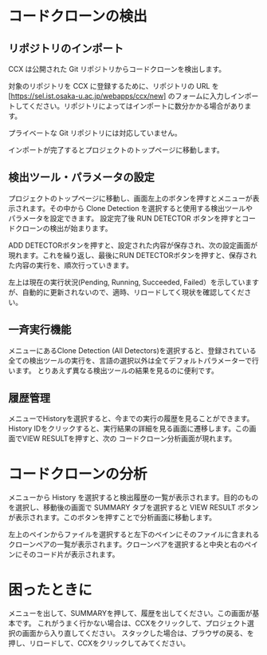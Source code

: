 # コードクローンの検出
## リポジトリのインポート
CCX は公開された Git リポジトリからコードクローンを検出します。

対象のリポジトリを CCX に登録するために、リポジトリの URL を [https://sel.ist.osaka-u.ac.jp/webapps/ccx/new] のフォームに入力しインポートしてください。リポジトリによってはインポートに数分かかる場合があります。

プライベートな Git リポジトリには対応していません。

インポートが完了するとプロジェクトのトップページに移動します。

## 検出ツール・パラメータの設定
プロジェクトのトップページに移動し、画面左上のボタンを押すとメニューが表示されます。その中から Clone Detection を選択すると使用する検出ツールやパラメータを設定できます。
設定完了後 RUN DETECTOR ボタンを押すとコードクローンの検出が始まります。

ADD DETECTORボタンを押すと、設定された内容が保存され、次の設定画面が現れます。これを繰り返し、最後にRUN DETECTORボタンを押すと、保存された内容の実行を、順次行っていきます。

左上は現在の実行状況(Pending, Running, Succeeded, Failed）を示していますが、自動的に更新されないので、適時、リロードしてく現状を確認してください。

## 一斉実行機能 ##
メニューにあるClone Detection (All Detectors)を選択すると、登録されている全ての検出ツールの実行を、言語の選択以外は全てデフォルトパラメーターで行います。
とりあえず異なる検出ツールの結果を見るのに便利です。

## 履歴管理 ##
メニューでHistoryを選択すると、今までの実行の履歴を見ることができます。History IDをクリックすると、実行結果の詳細を見る画面に遷移します。この画面でVIEW RESULTを押すと、次の
コードクローン分析画面が現れます。

# コードクローンの分析
メニューから History を選択すると検出履歴の一覧が表示されます。目的のものを選択し、移動後の画面で SUMMARY タブを選択すると VIEW RESULT ボタンが表示されます。このボタンを押すことで分析画面に移動します。

左上のペインからファイルを選択すると左下のペインにそのファイルに含まれるクローンペアの一覧が表示されます。クローンペアを選択すると中央と右のペインにそのコード片が表示されます。

# 困ったときに #
メニューを出して、SUMMARYを押して、履歴を出してください。この画面が基本です。
これがうまく行かない場合は、CCXをクリックして、プロジェクト選択の画面から入り直してください。
スタックした場合は、ブラウザの戻る、を押し、リロードして、CCXをクリックしてみてください。

